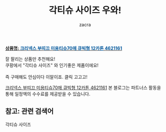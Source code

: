 ﻿---
layout: post
title:  "각티슈 사이즈 우와!"
author: zacra
categories: [ 아이템 ]
tags: [각티슈 사이즈]
image: https://static.coupangcdn.com/image/vendor_inventory/7a0d/6b0ce071103993026b25845e84f54ef80836ae46d7293005ea421dfa462b.jpg 
description: "쿠팡에서 각티슈 사이즈 관련 상품으로 가장 잘팔리는 제품 중 하나라는 사실!!."
rating: 4.5
---

<a href="https://link.coupang.com/re/AFFSDP?lptag=AF8407795&pageKey=1632962383&itemId=2785425958&vendorItemId=70775163452&traceid=V0-153-5a1fadfe21afefb4"><b>상품명: <font color='#01579B'>크리넥스 부띠끄 미용티슈70매 큐빅형 12카톤 4621161</font></b></a>

잘 팔리는 상품만 추천해요!<br/>
쿠팡에서 "각티슈 사이즈" 와 인기좋은 제품이에요!<br/><br/>
즉 구매해도 안심이다 이말이죠. 클릭 고고고! <br/>



<a href="https://link.coupang.com/re/AFFSDP?lptag=AF8407795&pageKey=1632962383&itemId=2785425958&vendorItemId=70775163452&traceid=V0-153-5a1fadfe21afefb4">크리넥스 부띠끄 미용티슈70매 큐빅형 12카톤 4621161</a>
본 블로그는 파트너스 활동을 통해 일정액의 수수료를 제공받을 수 있습니다.

## 참고: 관련 검색어    
각티슈 사이즈